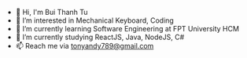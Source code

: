 - 👋 Hi, I'm Bui Thanh Tu
- 👀 I’m interested in Mechanical Keyboard, Coding
- 🌱 I’m currently learning Software Engineering at FPT University HCM
- 💞️ I’m currently studying ReactJS, Java, NodeJS, C#
- 📫 Reach me via tonyandy789@gmail.com

<!---
tonyandy5630/tonyandy5630 is a ✨ special ✨ repository because its `README.md` (this file) appears on your GitHub profile.
You can click the Preview link to take a look at your changes.
--->
